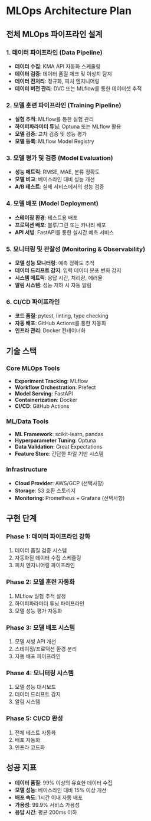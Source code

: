 # MLOps Architecture Plan

## 전체 MLOps 파이프라인 설계

### 1. 데이터 파이프라인 (Data Pipeline)
- **데이터 수집**: KMA API 자동화 스케줄링
- **데이터 검증**: 데이터 품질 체크 및 이상치 탐지
- **데이터 전처리**: 정규화, 피처 엔지니어링
- **데이터 버전 관리**: DVC 또는 MLflow를 통한 데이터셋 추적

### 2. 모델 훈련 파이프라인 (Training Pipeline)
- **실험 추적**: MLflow를 통한 실험 관리
- **하이퍼파라미터 튜닝**: Optuna 또는 MLflow 활용
- **모델 검증**: 교차 검증 및 성능 평가
- **모델 등록**: MLflow Model Registry

### 3. 모델 평가 및 검증 (Model Evaluation)
- **성능 메트릭**: RMSE, MAE, 분류 정확도
- **모델 비교**: 베이스라인 대비 성능 개선
- **A/B 테스트**: 실제 서비스에서의 성능 검증

### 4. 모델 배포 (Model Deployment)
- **스테이징 환경**: 테스트용 배포
- **프로덕션 배포**: 블루/그린 또는 카나리 배포
- **API 서빙**: FastAPI를 통한 실시간 예측 서비스

### 5. 모니터링 및 관찰성 (Monitoring & Observability)
- **모델 성능 모니터링**: 예측 정확도 추적
- **데이터 드리프트 감지**: 입력 데이터 분포 변화 감지
- **시스템 메트릭**: 응답 시간, 처리량, 에러율
- **알림 시스템**: 성능 저하 시 자동 알림

### 6. CI/CD 파이프라인
- **코드 품질**: pytest, linting, type checking
- **자동 배포**: GitHub Actions를 통한 자동화
- **인프라 관리**: Docker 컨테이너화

## 기술 스택

### Core MLOps Tools
- **Experiment Tracking**: MLflow
- **Workflow Orchestration**: Prefect
- **Model Serving**: FastAPI
- **Containerization**: Docker
- **CI/CD**: GitHub Actions

### ML/Data Tools
- **ML Framework**: scikit-learn, pandas
- **Hyperparameter Tuning**: Optuna
- **Data Validation**: Great Expectations
- **Feature Store**: 간단한 파일 기반 시스템

### Infrastructure
- **Cloud Provider**: AWS/GCP (선택사항)
- **Storage**: S3 호환 스토리지
- **Monitoring**: Prometheus + Grafana (선택사항)

## 구현 단계

### Phase 1: 데이터 파이프라인 강화
1. 데이터 품질 검증 시스템
2. 자동화된 데이터 수집 스케줄링
3. 피처 엔지니어링 파이프라인

### Phase 2: 모델 훈련 자동화
1. MLflow 실험 추적 설정
2. 하이퍼파라미터 튜닝 파이프라인
3. 모델 성능 평가 자동화

### Phase 3: 모델 배포 시스템
1. 모델 서빙 API 개선
2. 스테이징/프로덕션 환경 분리
3. 자동 배포 파이프라인

### Phase 4: 모니터링 시스템
1. 모델 성능 대시보드
2. 데이터 드리프트 감지
3. 알림 시스템

### Phase 5: CI/CD 완성
1. 전체 테스트 자동화
2. 배포 자동화
3. 인프라 코드화

## 성공 지표

- **데이터 품질**: 99% 이상의 유효한 데이터 수집
- **모델 성능**: 베이스라인 대비 15% 이상 개선
- **배포 속도**: 1시간 이내 자동 배포
- **가용성**: 99.9% 서비스 가용성
- **응답 시간**: 평균 200ms 이하